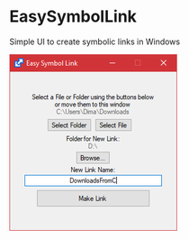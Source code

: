 # EasySymbolLink
Simple UI to create symbolic links in Windows

![Program UI](https://github.com/DmitriySalnikov/EasySymbolLink/raw/master/screenshot_1.png)
